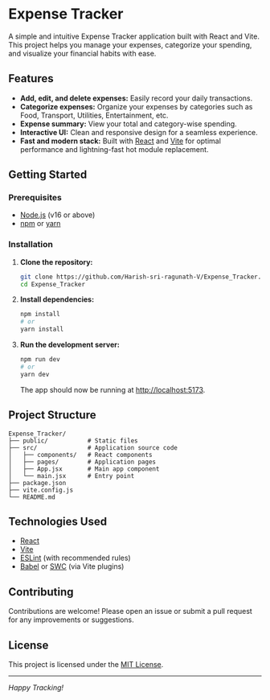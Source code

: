 # Expense Tracker

A simple and intuitive Expense Tracker application built with React and Vite. This project helps you manage your expenses, categorize your spending, and visualize your financial habits with ease.

## Features

- **Add, edit, and delete expenses:** Easily record your daily transactions.
- **Categorize expenses:** Organize your expenses by categories such as Food, Transport, Utilities, Entertainment, etc.
- **Expense summary:** View your total and category-wise spending.
- **Interactive UI:** Clean and responsive design for a seamless experience.
- **Fast and modern stack:** Built with [React](https://react.dev/) and [Vite](https://vitejs.dev/) for optimal performance and lightning-fast hot module replacement.

## Getting Started

### Prerequisites

- [Node.js](https://nodejs.org/) (v16 or above)
- [npm](https://www.npmjs.com/) or [yarn](https://yarnpkg.com/)

### Installation

1. **Clone the repository:**
   ```bash
   git clone https://github.com/Harish-sri-ragunath-V/Expense_Tracker.git
   cd Expense_Tracker
   ```

2. **Install dependencies:**
   ```bash
   npm install
   # or
   yarn install
   ```

3. **Run the development server:**
   ```bash
   npm run dev
   # or
   yarn dev
   ```

   The app should now be running at [http://localhost:5173](http://localhost:5173).

## Project Structure

```
Expense_Tracker/
├── public/           # Static files
├── src/              # Application source code
│   ├── components/   # React components
│   ├── pages/        # Application pages
│   ├── App.jsx       # Main app component
│   └── main.jsx      # Entry point
├── package.json
├── vite.config.js
└── README.md
```

## Technologies Used

- [React](https://react.dev/)
- [Vite](https://vitejs.dev/)
- [ESLint](https://eslint.org/) (with recommended rules)
- [Babel](https://babeljs.io/) or [SWC](https://swc.rs/) (via Vite plugins)

## Contributing

Contributions are welcome! Please open an issue or submit a pull request for any improvements or suggestions.

## License

This project is licensed under the [MIT License](LICENSE).

---

*Happy Tracking!*
